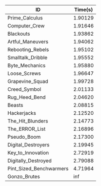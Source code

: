 |ID|Time(s)|
|-|-|
|Prime_Calculus|1.90129|
|Computer_Crew|1.91646|
|Blackouts|1.93862|
|Artful_Maneuvers|1.94062|
|Rebooting_Rebels|1.95102|
|Smalltalk_Dribble|1.95552|
|Byte_Mechanics|1.95880|
|Loose_Screws|1.96647|
|Grapevine_Squad|1.99728|
|Creed_Symbol|2.01133|
|Rug_Heed_Bend|2.04620|
|Beasts|2.08815|
|Hackerjacks|2.12520|
|The_Hit_Blunders|2.14773|
|The_ERROR_List|2.16896|
|Pseudo_Boom|2.17300|
|Digital_Destroyers|2.19945|
|Key_to_Innovation|2.72919|
|Digitally_Destroyed|2.79088|
|Pint_Sized_Benchwarmers|4.71964|
|Gonzo_Brutes|inf|
